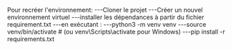 Pour recréer l'environnement:
---Cloner le projet
---Créer un nouvel environnement virtuel
---installer les dépendances à partir du fichier requirement.txt
---en exécutant :
---python3 -m venv venv
---source venv/bin/activate # (ou venv\Scripts\activate pour Windows)
---pip install -r requirements.txt
